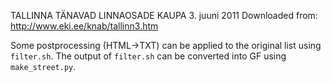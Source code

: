 TALLINNA TÄNAVAD LINNAOSADE KAUPA
3. juuni 2011
Downloaded from: http://www.eki.ee/knab/tallinn3.htm

Some postprocessing (HTML->TXT) can be applied to the original list
using `filter.sh`. The output of `filter.sh` can be converted into
GF using `make_street.py`.
